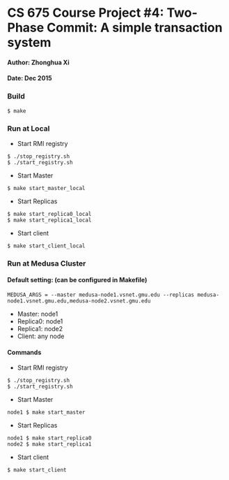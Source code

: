 # CS 675 Course Project #4: Two-Phase Commit: A simple transaction system
#### Author: Zhonghua Xi 
#### Date: Dec 2015


### Build
`$ make`

### Run at Local

* Start RMI registry
```
$ ./stop_registry.sh
$ ./start_registry.sh
```

* Start Master
```
$ make start_master_local
```

* Start Replicas
```
$ make start_replica0_local
$ make start_replica1_local
```

* Start client
```
$ make start_client_local
```

### Run at Medusa Cluster

#### Default setting: (can be configured in Makefile) 
`MEDUSA_ARGS = --master medusa-node1.vsnet.gmu.edu --replicas medusa-node1.vsnet.gmu.edu,medusa-node2.vsnet.gmu.edu`

* Master: node1
* Replica0: node1
* Replica1: node2
* Client: any node

#### Commands

* Start RMI registry 
```
$ ./stop_registry.sh
$ ./start_registry.sh
```

* Start Master
```
node1 $ make start_master
```

* Start Replicas 
```
node1 $ make start_replica0
node2 $ make start_replica1
```

* Start client
```
$ make start_client
```
